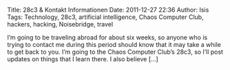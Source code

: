 Title: 28c3 & Kontakt Informationen
Date: 2011-12-27 22:36
Author: Isis
Tags: Technology, 28c3, artificial intelligence, Chaos Computer Club, hackers, hacking, Noisebridge, travel

I’m going to be traveling abroad for about six weeks, so anyone who is
trying to contact me during this period should know that it may take a
while to get back to you. I’m going to the Chaos Computer Club’s 28c3,
so I’ll post updates on things that I learn there. I also believe [...]
